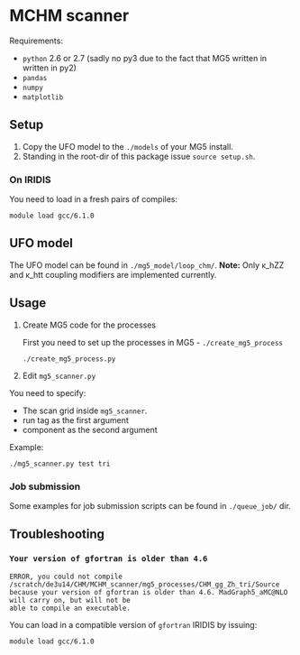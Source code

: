 # MCHM scanner

Requirements:
- `python` 2.6 or 2.7 (sadly no py3 due to the fact that MG5 written in written in py2)
- `pandas`
- `numpy`
- `matplotlib`

## Setup

1. Copy the UFO model to the `./models` of your MG5 install.
2. Standing in the root-dir of this package issue `source setup.sh`.


### On IRIDIS

You need to load in a fresh pairs of compiles: 

~~~~
module load gcc/6.1.0
~~~~

## UFO model

The UFO model can be found in `./mg5_model/loop_chm/`.
**Note:**
Only &kappa;_hZZ and &kappa;_htt coupling modifiers are implemented currently.

## Usage

1. Create MG5 code for the processes

    First you need to set up the processes in MG5 - `./create_mg5_process` 

    ~~~~
    ./create_mg5_process.py
    ~~~~

2. Edit `mg5_scanner.py`

You need to specify:
- The scan grid inside `mg5_scanner`.
- run tag as the first argument
- component as the second argument


Example:

~~~~
./mg5_scanner.py test tri
~~~~


### Job submission

Some examples for job submission scripts can be found in `./queue_job/` dir.


## Troubleshooting


### `Your version of gfortran is older than 4.6`

~~~~
ERROR, you could not compile /scratch/de3u14/CHM/MCHM_scanner/mg5_processes/CHM_gg_Zh_tri/Source
because your version of gfortran is older than 4.6. MadGraph5_aMC@NLO will carry on, but will not be
able to compile an executable.
~~~~

You can load in a compatible version of `gfortran` IRIDIS by issuing:

~~~~
module load gcc/6.1.0
~~~~

[MG5]: https://launchpad.net/mg5amcnlo
